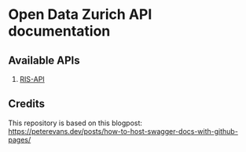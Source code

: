 # Open Data Zurich API documentation

## Available APIs

1. [RIS-API](/ris-api/)

## Credits

This repository is based on this blogpost: https://peterevans.dev/posts/how-to-host-swagger-docs-with-github-pages/


